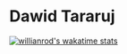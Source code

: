 <!--
**dawiteu/dawiteu** is a ✨ _special_ ✨ repository because its `README.md` (this file) appears on your GitHub profile.

Here are some ideas to get you started:

- 🔭 I’m currently working on ...
- 🌱 I’m currently learning ...
- 👯 I’m looking to collaborate on ...
- 🤔 I’m looking for help with ...
- 💬 Ask me about ...
- 📫 How to reach me: ...
- 😄 Pronouns: ...
- ⚡ Fun fact: ...

![Anurag's GitHub stats](https://github-readme-stats.vercel.app/api?username=dawiteu&show_icons=true&theme=tokyonight)

[![Top Langs](https://github-readme-stats.vercel.app/api/top-langs/?username=dawiteu&layout=compact&theme=tokyonight)](https://github.com/anuraghazra/github-readme-stats)


-->

# **D**awid **T**araruj 


[![willianrod's wakatime stats](https://github-readme-stats.vercel.app/api/wakatime?username=@dawiteu&layout=compact)](https://github.com/anuraghazra/github-readme-stats)


